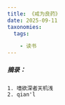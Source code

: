 ```yaml
---
title: 《戒为良药》
date: 2025-09-11
taxonomies:
  tags:

    - 读书
---
```


##### 摘录：

```
1. 嗜欲深者天机浅
2. qian'l
```




